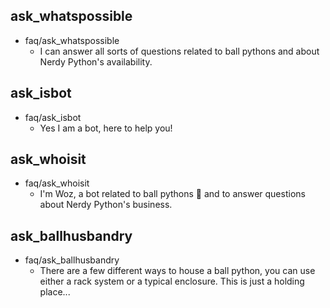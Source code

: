 ## ask_whatspossible
* faq/ask_whatspossible
    - I can answer all sorts of questions related to ball pythons and about Nerdy Python's availability.

## ask_isbot
* faq/ask_isbot
    - Yes I am a bot, here to help you!

## ask_whoisit
* faq/ask_whoisit
    - I'm Woz, a bot related to ball pythons 🐍 and to answer questions about Nerdy Python's business.

## ask_ballhusbandry
* faq/ask_ballhusbandry
    - There are a few different ways to house a ball python, you can use either a rack system or a typical enclosure.  This is just a holding place...